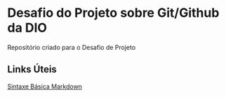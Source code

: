 # Desafio do Projeto sobre Git/Github da DIO
Repositório criado para o Desafio de Projeto

## Links Úteis
[Sintaxe Básica Markdown](https://www.markdownguide.org/basic-syntax/)
